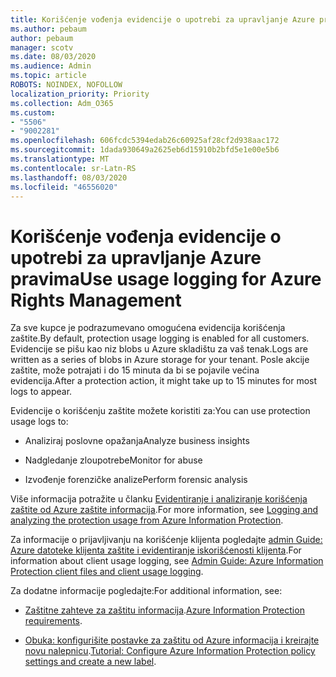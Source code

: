 ```yaml
---
title: Korišćenje vođenja evidencije o upotrebi za upravljanje Azure pravima
ms.author: pebaum
author: pebaum
manager: scotv
ms.date: 08/03/2020
ms.audience: Admin
ms.topic: article
ROBOTS: NOINDEX, NOFOLLOW
localization_priority: Priority
ms.collection: Adm_O365
ms.custom:
- "5506"
- "9002281"
ms.openlocfilehash: 606fcdc5394edab26c60925af28cf2d938aac172
ms.sourcegitcommit: 1dada930649a2625eb6d15910b2bfd5e1e00e5b6
ms.translationtype: MT
ms.contentlocale: sr-Latn-RS
ms.lasthandoff: 08/03/2020
ms.locfileid: "46556020"
---
```

# <a name="use-usage-logging-for-azure-rights-management"></a><span data-ttu-id="6a7d2-102">Korišćenje vođenja evidencije o upotrebi za upravljanje Azure pravima</span><span class="sxs-lookup"><span data-stu-id="6a7d2-102">Use usage logging for Azure Rights Management</span></span>

<span data-ttu-id="6a7d2-103">Za sve kupce je podrazumevano omogućena evidencija korišćenja zaštite.</span><span class="sxs-lookup"><span data-stu-id="6a7d2-103">By default, protection usage logging is enabled for all customers.</span></span> <span data-ttu-id="6a7d2-104">Evidencije se pišu kao niz blobs u Azure skladištu za vaš tenak.</span><span class="sxs-lookup"><span data-stu-id="6a7d2-104">Logs are written as a series of blobs in Azure storage for your tenant.</span></span> <span data-ttu-id="6a7d2-105">Posle akcije zaštite, može potrajati i do 15 minuta da bi se pojavile većina evidencija.</span><span class="sxs-lookup"><span data-stu-id="6a7d2-105">After a protection action, it might take up to 15 minutes for most logs to appear.</span></span>

<span data-ttu-id="6a7d2-106">Evidencije o korišćenju zaštite možete koristiti za:</span><span class="sxs-lookup"><span data-stu-id="6a7d2-106">You can use protection usage logs to:</span></span>

- <span data-ttu-id="6a7d2-107">Analiziraj poslovne opažanja</span><span class="sxs-lookup"><span data-stu-id="6a7d2-107">Analyze business insights</span></span>

- <span data-ttu-id="6a7d2-108">Nadgledanje zloupotrebe</span><span class="sxs-lookup"><span data-stu-id="6a7d2-108">Monitor for abuse</span></span>

- <span data-ttu-id="6a7d2-109">Izvođenje forenzičke analize</span><span class="sxs-lookup"><span data-stu-id="6a7d2-109">Perform forensic analysis</span></span>

<span data-ttu-id="6a7d2-110">Više informacija potražite u članku [Evidentiranje i analiziranje korišćenja zaštite od Azure zaštite informacija](https://docs.microsoft.com/azure/information-protection/log-analyze-usage).</span><span class="sxs-lookup"><span data-stu-id="6a7d2-110">For more information, see [Logging and analyzing the protection usage from Azure Information Protection](https://docs.microsoft.com/azure/information-protection/log-analyze-usage).</span></span>

<span data-ttu-id="6a7d2-111">Za informacije o prijavljivanju na korišćenje klijenta pogledajte [admin Guide: Azure datoteke klijenta zaštite i evidentiranje iskorišćenosti klijenta](https://docs.microsoft.com/azure/information-protection/rms-client/client-admin-guide-files-and-logging).</span><span class="sxs-lookup"><span data-stu-id="6a7d2-111">For information about client usage logging, see [Admin Guide: Azure Information Protection client files and client usage logging](https://docs.microsoft.com/azure/information-protection/rms-client/client-admin-guide-files-and-logging).</span></span>

<span data-ttu-id="6a7d2-112">Za dodatne informacije pogledajte:</span><span class="sxs-lookup"><span data-stu-id="6a7d2-112">For additional information, see:</span></span>

- <span data-ttu-id="6a7d2-113">[Zaštitne zahteve za zaštitu informacija](https://docs.microsoft.com/azure/information-protection/get-started/requirements).</span><span class="sxs-lookup"><span data-stu-id="6a7d2-113">[Azure Information Protection requirements](https://docs.microsoft.com/azure/information-protection/get-started/requirements).</span></span>
    
- <span data-ttu-id="6a7d2-114">[Obuka: konfigurišite postavke za zaštitu od Azure informacija i kreirajte novu nalepnicu](https://docs.microsoft.com/azure/information-protection/get-started/infoprotect-quick-start-tutorial).</span><span class="sxs-lookup"><span data-stu-id="6a7d2-114">[Tutorial: Configure Azure Information Protection policy settings and create a new label](https://docs.microsoft.com/azure/information-protection/get-started/infoprotect-quick-start-tutorial).</span></span>
